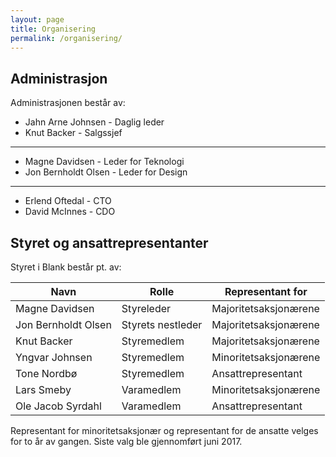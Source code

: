 ```yaml
---
layout: page
title: Organisering
permalink: /organisering/
---
```


## Administrasjon
Administrasjonen består av:

- Jahn Arne Johnsen - Daglig leder
- Knut Backer - Salgssjef
---
- Magne Davidsen - Leder for Teknologi
- Jon Bernholdt Olsen - Leder for Design
---
- Erlend Oftedal - CTO
- David McInnes - CDO


## Styret og ansattrepresentanter
Styret i Blank består pt. av:

Navn | Rolle | Representant for
------ | ----- | --------------------
Magne Davidsen | Styreleder | Majoritetsaksjonærene
Jon Bernholdt Olsen | Styrets nestleder | Majoritetsaksjonærene
Knut Backer | Styremedlem | Majoritetsaksjonærene
Yngvar Johnsen | Styremedlem | Minoritetsaksjonærene
Tone Nordbø | Styremedlem | Ansattrepresentant
Lars Smeby | Varamedlem | Minoritetsaksjonærene
Ole Jacob Syrdahl | Varamedlem | Ansattrepresentant



Representant for minoritetsaksjonær og representant for de ansatte velges for to år av gangen. Siste valg ble gjennomført juni 2017.

